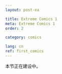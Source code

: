 ```yaml
---
layout: post-ea

title: Extreme Comics 1
meta: Extreme Comics 1
order: 2

category: comics

lang: cn
ref: first_comics
---
```


本节正在建设中。
